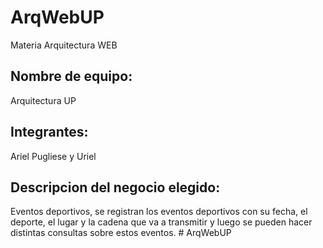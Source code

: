 # ArqWebUP
Materia Arquitectura WEB

## Nombre de equipo:
Arquitectura UP

## Integrantes:
Ariel Pugliese y Uriel

## Descripcion del negocio elegido:
Eventos deportivos, se registran los eventos deportivos con su fecha,
el deporte, el lugar y la cadena que va a transmitir y luego se pueden hacer distintas consultas sobre estos eventos. # ArqWebUP
